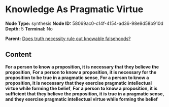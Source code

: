 # Knowledge As Pragmatic Virtue

**Node Type:** synthesis
**Node ID:** 58069ac0-c14f-4154-ad36-98e9d58b910d
**Depth:** 5
**Terminal:** No

**Parent:** [Does truth necessity rule out knowable falsehoods?](does-truth-necessity-rule-out-knowable-falsehoods-antithesis-f2889e3a-b106-4896-b709-dd47f7a4680d.md)

## Content

**For a person to know a proposition, it is necessary that they believe the proposition**, **For a person to know a proposition, it is necessary for the proposition to be true in a pragmatic sense**, **For a person to know a proposition, it is necessary that they exercise pragmatic intellectual virtue while forming the belief**, **For a person to know a proposition, it is sufficient that they believe the proposition, it is true in a pragmatic sense, and they exercise pragmatic intellectual virtue while forming the belief**
